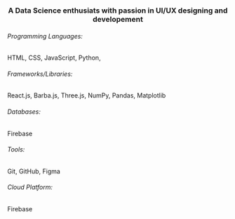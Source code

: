 <h3 align="center">A Data Science enthusiats with passion in UI/UX designing and developement</h3>

<h6> Programming Languages:</h6> HTML, CSS, JavaScript, Python, 
<h6>Frameworks/Libraries:</h6> React.js, Barba.js, Three.js, NumPy, Pandas, Matplotlib
<h6>Databases: </h6>Firebase
<h6>Tools:</h6> Git, GitHub, Figma
<h6>Cloud Platform:</h6> Firebase
<!--
**Sankalp-Pradhan/Sankalp-Pradhan** is a ✨ _special_ ✨ repository because its `README.md` (this file) appears on your GitHub profile.

Here are some ideas to get you started:

- 🔭 I’m currently working on ...
- 🌱 I’m currently learning ...
- 👯 I’m looking to collaborate on ...
- 🤔 I’m looking for help with ...
- 💬 Ask me about ...
- 📫 How to reach me: ...
- 😄 Pronouns: ...
- ⚡ Fun fact: ...
-->
